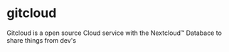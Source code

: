 # gitcloud
Gitcloud is a open source Cloud service with the Nextcloud™ Databace to share things from dev's
